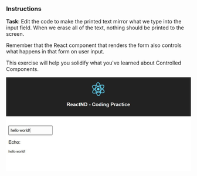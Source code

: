 ### Instructions

**Task**: Edit the code to make the printed text mirror what we type into the input
field. When we erase all of the text, nothing should be printed to the screen.

Remember that the React component that renders the form also controls what
happens in that form on user input.

This exercise will help you solidify what you've learned about Controlled Components.

![alt text](https://github.com/KalebNiven/react-controlled-components/blob/master/screenshot.JPG)